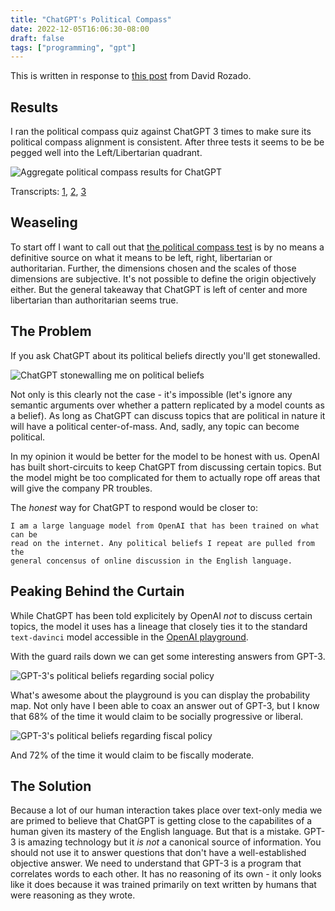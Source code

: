 ```yaml
---
title: "ChatGPT's Political Compass"
date: 2022-12-05T16:06:30-08:00
draft: false
tags: ["programming", "gpt"]
---
```


This is written in response to [this post](https://davidrozado.substack.com/p/the-political-orientation-of-the) from David Rozado.

## Results

I ran the political compass quiz against ChatGPT 3 times to make sure its political compass alignment is consistent. After three tests it seems to be be pegged well into the Left/Libertarian quadrant.

![Aggregate political compass results for ChatGPT](/blog/image/chatgpt/compass.png)

Transcripts: [1](/blog/political-compass-transcripts/1), [2](/blog/political-compass-transcripts/2), [3](/blog/political-compass-transcripts/3)

## Weaseling

To start off I want to call out that [the political compass test](https://www.politicalcompass.org/test) is by no means a definitive source on what it means to be left, right, libertarian or authoritarian. Further, the dimensions chosen and the scales of those dimensions are subjective. It's not possible to define the origin objectively either. But the general takeaway that ChatGPT is left of center and more libertarian than authoritarian seems true.

## The Problem

If you ask ChatGPT about its political beliefs directly you'll get stonewalled.

![ChatGPT stonewalling me on political beliefs](/blog/image/chatgpt/stonewalling.png)

Not only is this clearly not the case - it's impossible (let's ignore any semantic arguments over whether a pattern replicated by a model counts as a belief). As long as ChatGPT can discuss topics that are political in nature it will have a political center-of-mass. And, sadly, any topic can become political.

In my opinion it would be better for the model to be honest with us. OpenAI has built short-circuits to keep ChatGPT from discussing certain topics. But the model might be too complicated for them to actually rope off areas that will give the company PR troubles.

The *honest* way for ChatGPT to respond would be closer to:

```
I am a large language model from OpenAI that has been trained on what can be
read on the internet. Any political beliefs I repeat are pulled from the
general concensus of online discussion in the English language.
```

## Peaking Behind the Curtain

While ChatGPT has been told explicitely by OpenAI *not* to discuss certain topics, the model it uses has a lineage that closely ties it to the standard `text-davinci` model accessible in the [OpenAI playground](https://beta.openai.com/playground).

With the guard rails down we can get some interesting answers from GPT-3.

![GPT-3's political beliefs regarding social policy](/blog/image/chatgpt/socially.png)

What's awesome about the playground is you can display the probability map. Not only have I been able to coax an answer out of GPT-3, but I know that 68% of the time it would claim to be socially progressive or liberal.

![GPT-3's political beliefs regarding fiscal policy](/blog/image/chatgpt/fiscally.png)

And 72% of the time it would claim to be fiscally moderate.

## The Solution

Because a lot of our human interaction takes place over text-only media we are primed to believe that ChatGPT is getting close to the capabilites of a human given its mastery of the English language. But that is a mistake. GPT-3 is amazing technology but it *is not* a canonical source of information. You should not use it to answer questions that don't have a well-established objective answer. We need to understand that GPT-3 is a program that correlates words to each other. It has no reasoning of its own - it only looks like it does because it was trained primarily on text written by humans that were reasoning as they wrote.
